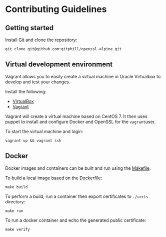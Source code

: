 # Contributing Guidelines

## Getting started

Install [Git](https://git-scm.com) and clone the repository:

```
git clone git@github.com:gitphill/openssl-alpine.git
```

## Virtual development environment

Vagrant allows you to easily create a virtual machine in Oracle Virtualbox to
develop and test your changes.

Install the following:

* [VirtualBox](https://www.virtualbox.org)
* [Vagrant](https://www.vagrantup.com)

Vagrant will create a virtual machine based on CentOS 7. It then uses puppet
to install and configure Docker and OpenSSL for the `vagrant`user.

To start the virtual machine and login:

```
vagrant up && vagrant ssh
```

## Docker

Docker images and containers can be built and run using the [Makefile](Makefile).

To build a local image based on the [Dockerfile](Dockerfile):

```
make build
```

To perform a build, run a container then export certificates to `./certs`
directory:

```
make run
```

To run a docker container and echo the generated public certificate:

```
make verify
```
